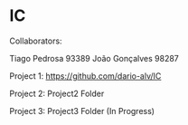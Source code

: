 # IC
Collaborators:

Tiago Pedrosa 93389
João Gonçalves 98287

Project 1: 
https://github.com/dario-alv/IC

Project 2:
Project2 Folder

Project 3:
Project3 Folder (In Progress)
